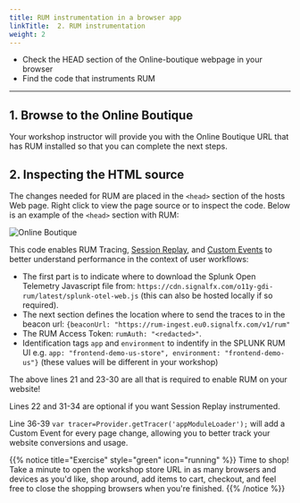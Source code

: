 ```yaml
---
title: RUM instrumentation in a browser app
linkTitle:  2. RUM instrumentation
weight: 2
---
```


* Check the HEAD section of the Online-boutique webpage in your browser
* Find the code that instruments RUM

---

## 1. Browse to the Online Boutique

Your workshop instructor will provide you with the Online Boutique URL that has RUM installed so that you can complete the next steps.

## 2.  Inspecting the HTML source

The changes needed for RUM are placed in the `<head>` section of the hosts Web page. Right click to view the page source or to inspect the code. Below is an example of the `<head>` section with RUM:

![Online Boutique](../images/rum-inst.png)

This code enables RUM Tracing, [Session Replay](https://docs.splunk.com/observability/en/rum/rum-session-replay.html), and [Custom Events](https://docs.splunk.com/observability/en/rum/RUM-custom-events.html) to better understand performance in the context of user workflows:

* The first part is to indicate where to download the Splunk Open Telemetry Javascript file from: `https://cdn.signalfx.com/o11y-gdi-rum/latest/splunk-otel-web.js` (this can also be hosted locally if so required).
* The next section defines the location where to send the traces to in the beacon url: `{beaconUrl: "https://rum-ingest.eu0.signalfx.com/v1/rum"`
* The RUM Access Token:  `rumAuth: "<redacted>"`.
* Identification tags `app` and `environment` to indentify in the SPLUNK RUM UI e.g.  `app: "frontend-demo-us-store", environment: "frontend-demo-us"}` (these values will be different in your workshop)

The above lines 21 and 23-30 are all that is required to enable RUM on your website!

Lines 22 and 31-34 are optional if you want Session Replay instrumented.

Line 36-39 `var tracer=Provider.getTracer('appModuleLoader');` will add a Custom Event for every page change, allowing you to better track your website conversions and usage.  

{{% notice title="Exercise" style="green" icon="running" %}}
Time to shop! Take a minute to open the workshop store URL in as many browsers and devices as you'd like, shop around, add items to cart, checkout, and feel free to close the shopping browsers when you're finished.
{{% /notice %}}